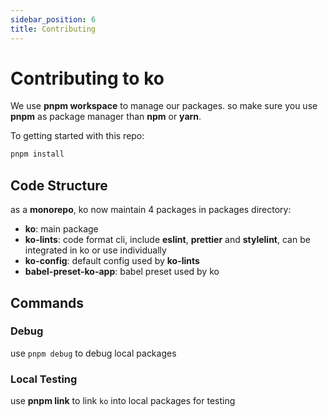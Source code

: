 ```yaml
---
sidebar_position: 6
title: Contributing
---
```


# Contributing to ko

We use **pnpm workspace** to manage our packages. so make sure you use **pnpm** as package manager than **npm** or **yarn**.

To getting started with this repo:

``` bash
pnpm install
```

## Code Structure

as a **monorepo**, ko now maintain 4 packages in packages directory:

* **ko**: main package
* **ko-lints**: code format cli, include **eslint**, **prettier** and **stylelint**, can be integrated in ko or use individually
* **ko-config**: default config used by **ko-lints**
* **babel-preset-ko-app**: babel preset used by ko

## Commands

### Debug

use `pnpm debug` to debug local packages

### Local Testing

use **pnpm link** to link `ko` into local packages for testing
